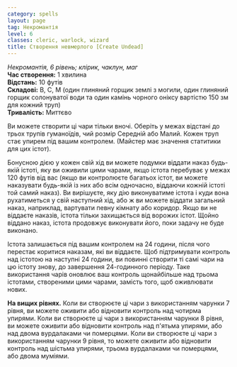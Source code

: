 ```yaml
---
category: spells
layout: page
tag: Некромантія
level: 6
classes: cleric, warlock, wizard
title: Створення невмерлого [Create Undead]
---
```


_Некромантія, 6 рівень; клірик, чаклун, маг_    
**Час створення:** 1 хвилина    
**Відстань:** 10 футів    
**Складові:** В, С, М (один глиняний горщик землі з могили, один глиняний горщик солонуватої води та один камінь чорного оніксу вартістю 150 зм для кожний труп)    
**Тривалість:** Миттєво    

Ви можете створити ці чари тільки вночі. Оберіть у межах відстані до трьох трупів гуманоїдів, чий розмір Середній або Малий. Кожен труп стає упирем під вашим контролем. (Майстер має значення статитики для цих істот).    

Бонусною дією у кожен свій хід ви можете подумки віддати наказ будь-якій істоті, яку ви оживили цими чарами, якщо істота перебуває у межах 120 футів від вас (якщо ви контролюєте багатьох істот, ви можете наказувати будь-якій із них або всім одночасно, віддаючи кожній істоті той самий наказ). Ви вирішуєте, яку дію виконуватиме істота і куди вона рухатиметься у свій наступний хід, або ж ви можете віддати загальний наказ, наприклад, вартувати певну кімнату або коридор. Якщо ви не віддаєте наказів, істота тільки захищається від ворожих істот. Щойно віддано наказ, істота продовжує виконувати його, поки задачу не буде виконано.    

Істота залишається під вашим контролем на 24 години, після чого перестає коритися наказам, які ви віддаєте. Щоб підтримувати контроль над істотою на наступні 24 години, ви повинні створити ті самі чари на цю істоту знову, до завершення 24-годинного періоду. Таке використання чарів оновлює ваш контроль щонайбільше над трьома істотами, створеними цими чарами, замість того, щоб оживлювати нових.  

**На вищих рівнях.** Коли ви створюєте ці чари з використанням чарунки 7 рівня, ви можете оживити або відновити контроль над чотирма упирями. Коли ви створюєте ці чари з використанням чарунки 8 рівня, ви можете оживити або відновити контроль над п'ятьма упирями, або над двома вурдалаками чи померцями. Коли ви створюєте ці чари з використанням чарунки 9 рівня, то можете оживити або відновити контроль над шістьма упирями, трьома вурдалаками чи померцями, або двома муміями. 
